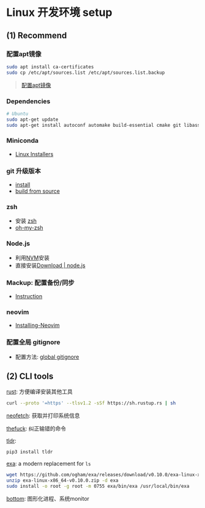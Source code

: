 # Linux 开发环境 setup

## (1) Recommend

### 配置apt镜像

```bash
sudo apt install ca-certificates
sudo cp /etc/apt/sources.list /etc/apt/sources.list.backup
```

> [配置apt镜像](https://mirrors.tuna.tsinghua.edu.cn/help/ubuntu/)

### Dependencies

```bash
# Ubuntu
sudo apt-get update
sudo apt-get install autoconf automake build-essential cmake git libass-dev libbz2-dev libfontconfig1-dev libfreetype6-dev libfribidi-dev libharfbuzz-dev libjansson-dev liblzma-dev libmp3lame-dev libogg-dev libopus-dev libsamplerate-dev libspeex-dev libtheora-dev libtool libtool-bin libvorbis-dev libx264-dev libxml2-dev m4 make nasm patch pkg-config tar yasm zlib1g-dev python python3 python3-pip python3-dev python3-setuptools zip
```

### Miniconda

- [Linux Installers](https://docs.conda.io/en/latest/miniconda.html#linux-installers)

### git 升级版本

- [install](https://git-scm.com/download/linux)
- [build from source](https://git-scm.com/book/en/v2/Getting-Started-Installing-Git)

### zsh

- 安装 [zsh](https://www.zsh.org/)
- [oh-my-zsh](https://github.com/Maoxie/Notes/blob/master/docs/Skills/Linux/zsh%E5%B8%B8%E7%94%A8%E6%8F%92%E4%BB%B6.md)

### Node.js

- 利用[NVM](https://github.com/nvm-sh/nvm#installing-and-updating)安装
- 直接安装[Download | node.js](https://nodejs.org/en/download/)

### Mackup: 配置备份/同步

- [Instruction](https://github.com/Maoxie/Notes/blob/master/docs/Skills/Linux/Mackup%20%E5%90%8C%E6%AD%A5linux%E9%85%8D%E7%BD%AE.md)

### neovim

- [Installing-Neovim](https://github.com/neovim/neovim/wiki/Installing-Neovim#ubuntu)

### 配置全局 gitignore

- 配置方法: [global gitignore](https://github.com/Maoxie/Notes/blob/master/docs/Skills/Git/global%20gitignore.md)

## (2) CLI tools

[rust](https://www.rust-lang.org/tools/install): 方便编译安装其他工具

```bash
curl --proto '=https' --tlsv1.2 -sSf https://sh.rustup.rs | sh
```

[neofetch](https://github.com/dylanaraps/neofetch): 获取并打印系统信息

[thefuck](https://github.com/nvbn/thefuck#installation): 纠正输错的命令

[tldr](https://github.com/tldr-pages/tldr#how-do-i-use-it):

```bash
pip3 install tldr
```

[exa](https://the.exa.website/install/linux): a modern replacement for `ls`

```bash
wget https://github.com/ogham/exa/releases/download/v0.10.0/exa-linux-x86_64-v0.10.0.zip
unzip exa-linux-x86_64-v0.10.0.zip -d exa
sudo install -o root -g root -m 0755 exa/bin/exa /usr/local/bin/exa
```

[bottom](https://github.com/ClementTsang/bottom?ref=itsfoss.com#debianubuntu): 图形化进程、系统monitor
